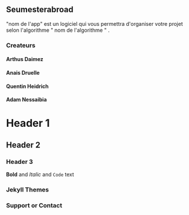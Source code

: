 ## Seumesterabroad

"nom de l'app" est un logiciel qui vous permettra d'organiser votre projet selon l'algorithme " nom de l'algorithme " .

### Createurs
#### Arthus Daimez
#### Anais Druelle
#### Quentin Heidrich
#### Adam Nessaibia


# Header 1
## Header 2
### Header 3

**Bold** and _Italic_ and `Code` text
### Jekyll Themes

### Support or Contact
